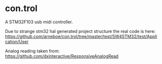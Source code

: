 # con.trol
A STM32F103 usb midi controller.

Due to strange stm32 hal generated project structure the real code is here:
https://github.com/arneboe/con.trol/tree/master/test/SW4STM32/test/Application/User

Analog reading taken from: https://github.com/dxinteractive/ResponsiveAnalogRead

